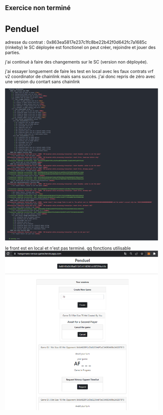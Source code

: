 ## Exercice non terminé

# Penduel

adresse du contrat : 0x863ea5817e237c1fc8be22b42f0d642fc7a1685c  (rinkeby)
le SC déployée est fonctionel on peut créer, rejoindre et jouer des parties.


j'ai continué à faire des changements sur le SC (version non déployée).

j'ai essayer longuement de faire les test en local avec les faux contrats vrf v2 coordinator de chainlink mais sans succès. j'ai donc repris de zéro avec une version du contart sans chainlink 

![](https://github.com/jw418/Penduel/blob/main/img/CaptureTests.PNG)


le front est en local et n'est pas terminé. qq fonctions utilisable
![](https://github.com/jw418/Penduel/blob/main/img/CaptureFront.PNG)
